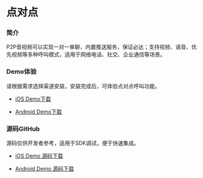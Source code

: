 # 点对点

### 简介

P2P音视频可以实现一对一单聊，内置推送服务，保证必达；支持视频、语音、优先视频等多种呼叫模式，适用于网络电话、社交、企业通信等场景。

### Demo体验

请根据需求选择渠道安装，安装完成后，可体验点对点呼叫功能。

- [iOS Demo下载](https://itunes.apple.com/cn/app/anyrtc点对点/id1316858730?mt=8)

- [Android Demo下载](https://www.pgyer.com/3blO)

### 源码GitHub

源码仅供开发者参考，适用于SDK调试，便于快速集成。

- [iOS Demo 源码下载](https://github.com/anyRTC/anyRTC-P2P-iOS)

- [Android Demo 源码下载](https://github.com/anyRTC/anyRTC-P2P-Android)
